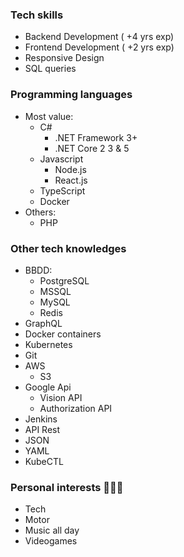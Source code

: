 ### Tech skills

- Backend Development ( +4 yrs exp)
- Frontend Development ( +2 yrs exp)
- Responsive Design
- SQL queries

### Programming languages

- Most value:
  - C#
    - .NET Framework 3+
    - .NET Core 2 3 & 5
  - Javascript
    - Node.js
    - React.js
  - TypeScript
  - Docker
- Others:
  - PHP

### Other tech knowledges

- BBDD:
  - PostgreSQL
  - MSSQL
  - MySQL
  - Redis
- GraphQL
- Docker containers
- Kubernetes
- Git
- AWS
  - S3
- Google Api
  - Vision API
  - Authorization API
- Jenkins
- API Rest
- JSON
- YAML
- KubeCTL

### Personal interests 👨🏻‍💻

- Tech
- Motor
- Music all day
- Videogames
